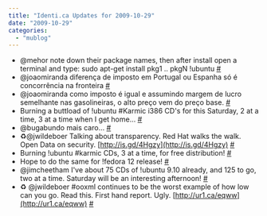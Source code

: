 ```yaml
---
title: "Identi.ca Updates for 2009-10-29"
date: "2009-10-29"
categories: 
  - "mublog"
---
```


- @mehor note down their package names, then after install open a terminal and type: sudo apt-get install pkg1 .. pkgN !ubuntu [#](http://identi.ca/notice/13202470)
- @joaomiranda diferença de imposto em Portugal ou Espanha só é concorrência na fronteira [#](http://identi.ca/notice/13202661)
- @joaomiranda como imposto é igual e assumindo margem de lucro semelhante nas gasolineiras, o alto preço vem do preço base. [#](http://identi.ca/notice/13202719)
- Burning a buttload of !ubuntu #Karmic i386 CD's for this Saturday, 2 at a time, 3 at a time when I get home... [#](http://identi.ca/notice/13227183)
- @bugabundo mais caro... [#](http://identi.ca/notice/13231415)
- ♻@jwildeboer Talking about transparency. Red Hat walks the walk. Open Data on security. [http://is.gd/4Hgzy](http://is.gd/4Hgzy) [#](http://identi.ca/notice/13234150)
- Burning !ubuntu #karmic CDs, 3 at a time, for free distribution! [#](http://identi.ca/notice/13247674)
- Hope to do the same for !fedora 12 release! [#](http://identi.ca/notice/13247790)
- @jimcheetham I've about 75 CDs of !ubuntu 9.10 already, and 125 to go, two at a time. Saturday will be an interesting afternoon! [#](http://identi.ca/notice/13254990)
- ♻ @jwildeboer #ooxml continues to be the worst example of how low can you go. Read this. First hand report. Ugly. [http://ur1.ca/eqww](http://ur1.ca/eqww) [#](http://identi.ca/notice/13263948)
